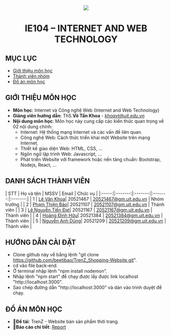 <p align="center">
   <a href="https://www.uit.edu.vn/">
      <img src="https://i.imgur.com/WmMnSRt.png" border="none">
   </a>
</p>
<h1 align="center">
    IE104 – INTERNET AND WEB TECHNOLOGY
</h1>

## MỤC LỤC
* [Giới thiệu môn học](#gioithieumonhoc)
* [Thành viên nhóm](#thanhvien)
* [Đồ án môn học](#doan)

## GIỚI THIỆU MÔN HỌC
<a name="gioithieumonhoc"></a>
+ **Môn học**: Internet và Công nghệ Web (Internet and Web Technology)
+ **Giảng viên hướng dẫn**: ThS.**Võ Tấn Khoa** - *khoavt@uit.edu.vn*
+ **Nội dung môn học**:
   Môn học này cung cấp các kiến thức quan trọng về 02 nội dung chính:
   + Internet: Hệ thống mạng Internet và các vấn đề liên quan.
   + Công nghệ Web: Cách thức triển khai một Website trên mạng Internet.
   + Thiết kế giao diện Web: HTML, CSS, ...
   + Ngôn ngữ lập trình Web: Javascript, ...
   + Phát triển Website với framework hoặc nền tảng chuẩn: Bootstrap, Nodejs, React, ...

## DANH SÁCH THÀNH VIÊN
<a name="thanhvien"></a>
| STT | Họ và tên | MSSV | Email | Chức vụ |
|:-----:|:-------:|:-------:|:-------:|:-------:|
| 1 | [Lê Văn Khoa](https://github.com/Levankhoa150102)| 20521467 | 20521467@gm.uit.edu.vn | Nhóm trưởng |
| 2 | [Phạm Thiện Bảo](https://github.com/beetibao)| 20521107 | 20521107@gm.uit.edu.vn | Thành viên |
| 3 | [Lê Nguyễn Tiến Đạt](https://github.com/lenguyentiendat)| 20521167 | 20521167@gm.uit.edu.vn | Thành viên |
| 4 | [Hoàng Đình Hữu](https://github.com/IvanDominis)| 20521384 | 20521384@gm.uit.edu.vn | Thành viên |
| 5 | [Nguyễn Anh Dũng](https://github.com/NguyenDung278)| 20521209 | 20521209@gm.uit.edu.vn | Thành viên |
## HƯỚNG DẪN CÀI ĐẶT
- Clone github này về bằng lệnh "git clone https://github.com/beetibao/TrenZ_Shopping-Website.git".
- cd vào file back-end.
- Ở terminal nhập lệnh "npm install nodemon".
- Nhập lệnh "npm start" để chạy được lấy được link localhost "http://localhost:3000".
- Sao chép đường dẫn "http://localhost:3000" và dán vào trình duyệt để chạy.
## ĐỒ ÁN MÔN HỌC
<a name="doan"></a>
+ 📣**Đề tài**: TrenZ - Website bán sản phẩm thời trang.
+ 📝**Báo cáo chi tiết**: [Report](https://drive.google.com/file/d/1DRpnQ6fO9Vr57VV-qzwEjK8QKMlCSo38/view?usp=drive_link)
